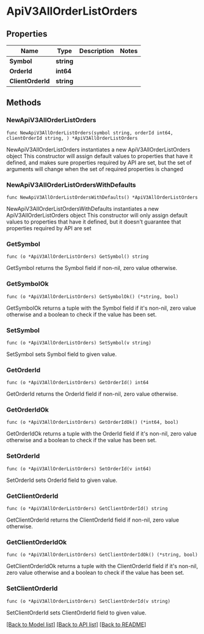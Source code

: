 # ApiV3AllOrderListOrders

## Properties

Name | Type | Description | Notes
------------ | ------------- | ------------- | -------------
**Symbol** | **string** |  | 
**OrderId** | **int64** |  | 
**ClientOrderId** | **string** |  | 

## Methods

### NewApiV3AllOrderListOrders

`func NewApiV3AllOrderListOrders(symbol string, orderId int64, clientOrderId string, ) *ApiV3AllOrderListOrders`

NewApiV3AllOrderListOrders instantiates a new ApiV3AllOrderListOrders object
This constructor will assign default values to properties that have it defined,
and makes sure properties required by API are set, but the set of arguments
will change when the set of required properties is changed

### NewApiV3AllOrderListOrdersWithDefaults

`func NewApiV3AllOrderListOrdersWithDefaults() *ApiV3AllOrderListOrders`

NewApiV3AllOrderListOrdersWithDefaults instantiates a new ApiV3AllOrderListOrders object
This constructor will only assign default values to properties that have it defined,
but it doesn't guarantee that properties required by API are set

### GetSymbol

`func (o *ApiV3AllOrderListOrders) GetSymbol() string`

GetSymbol returns the Symbol field if non-nil, zero value otherwise.

### GetSymbolOk

`func (o *ApiV3AllOrderListOrders) GetSymbolOk() (*string, bool)`

GetSymbolOk returns a tuple with the Symbol field if it's non-nil, zero value otherwise
and a boolean to check if the value has been set.

### SetSymbol

`func (o *ApiV3AllOrderListOrders) SetSymbol(v string)`

SetSymbol sets Symbol field to given value.


### GetOrderId

`func (o *ApiV3AllOrderListOrders) GetOrderId() int64`

GetOrderId returns the OrderId field if non-nil, zero value otherwise.

### GetOrderIdOk

`func (o *ApiV3AllOrderListOrders) GetOrderIdOk() (*int64, bool)`

GetOrderIdOk returns a tuple with the OrderId field if it's non-nil, zero value otherwise
and a boolean to check if the value has been set.

### SetOrderId

`func (o *ApiV3AllOrderListOrders) SetOrderId(v int64)`

SetOrderId sets OrderId field to given value.


### GetClientOrderId

`func (o *ApiV3AllOrderListOrders) GetClientOrderId() string`

GetClientOrderId returns the ClientOrderId field if non-nil, zero value otherwise.

### GetClientOrderIdOk

`func (o *ApiV3AllOrderListOrders) GetClientOrderIdOk() (*string, bool)`

GetClientOrderIdOk returns a tuple with the ClientOrderId field if it's non-nil, zero value otherwise
and a boolean to check if the value has been set.

### SetClientOrderId

`func (o *ApiV3AllOrderListOrders) SetClientOrderId(v string)`

SetClientOrderId sets ClientOrderId field to given value.



[[Back to Model list]](../README.md#documentation-for-models) [[Back to API list]](../README.md#documentation-for-api-endpoints) [[Back to README]](../README.md)


